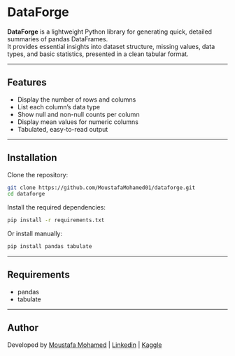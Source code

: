 # DataForge

**DataForge** is a lightweight Python library for generating quick, detailed summaries of pandas DataFrames.  
It provides essential insights into dataset structure, missing values, data types, and basic statistics, presented in a clean tabular format.

---

## Features

- Display the number of rows and columns
- List each column’s data type
- Show null and non-null counts per column
- Display mean values for numeric columns
- Tabulated, easy-to-read output

---

## Installation

Clone the repository:

```bash
git clone https://github.com/MoustafaMohamed01/dataforge.git
cd dataforge
```

Install the required dependencies:

```bash
pip install -r requirements.txt
```

Or install manually:

```bash
pip install pandas tabulate
```
---

## Requirements

- pandas
- tabulate

---

## Author

Developed by [Moustafa Mohamed](https://github.com/MoustafaMohamed01) | [Linkedin](https://www.linkedin.com/in/moustafamohamed01/) | [Kaggle](https://www.kaggle.com/moustafamohamed01)
